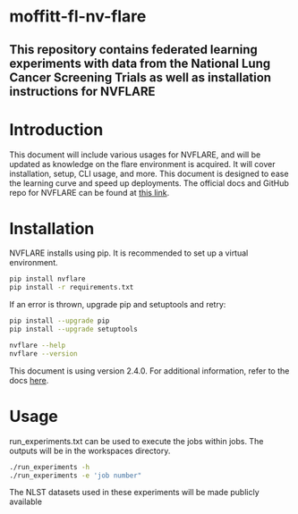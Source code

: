# moffitt-fl-nv-flare
## This repository contains federated learning experiments with data from the National Lung Cancer Screening Trials as well as installation instructions for NVFLARE

# Introduction
This document will include various usages for NVFLARE, and will be updated as knowledge on the flare environment is acquired. It will cover installation, setup, CLI usage, and more. This document is designed to ease the learning curve and speed up deployments. The official docs and GitHub repo for NVFLARE can be found at [this link](https://developer.nvidia.com/flare).

# Installation
NVFLARE installs using pip. It is recommended to set up a virtual environment.
```sh
pip install nvflare
pip install -r requirements.txt
```
If an error is thrown, upgrade pip and setuptools and retry:
```sh
pip install --upgrade pip
pip install --upgrade setuptools

nvflare --help
nvflare --version
```
This document is using version 2.4.0. For additional information, refer to the docs [here](https://nvflare.readthedocs.io/en/main/getting_started.html).

# Usage
run_experiments.txt can be used to execute the jobs within jobs. The outputs will be in the workspaces directory.
```sh
./run_experiments -h
./run_experiments -e 'job number"
``` 
The NLST datasets used in these experiments will be made publicly available

